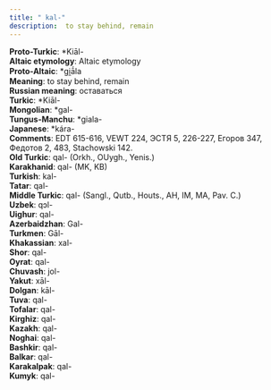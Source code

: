 ```yaml
---
title: " kal-"
description:  to stay behind, remain
---
```


<strong>Proto-Turkic</strong>:  *Kiāl-<br>
<strong>Altaic etymology</strong>:  Altaic etymology<br>
<strong> Proto-Altaic</strong>:  *gi̯ā́la<br>
<strong>Meaning</strong>:  to stay behind, remain<br>
<strong>Russian meaning</strong>:  оставаться<br>
<strong>Turkic</strong>:  *Kiāl-<br>
<strong>Mongolian</strong>:  *gal-<br>
<strong>Tungus-Manchu</strong>:  *giala-<br>
<strong>Japanese</strong>:  *kára-<br>
<strong>Comments</strong>:  EDT 615-616, VEWT 224, ЭСТЯ 5, 226-227, Егоров 347, Федотов 2, 483, Stachowski 142.<br>
<strong>Old Turkic</strong>:  qal- (Orkh., OUygh., Yenis.)<br>
<strong>Karakhanid</strong>:  qal- (MK, KB)<br>
<strong>Turkish</strong>:  kal-<br>
<strong>Tatar</strong>:  qal-<br>
<strong>Middle Turkic</strong>:  qal- (Sangl., Qutb., Houts., AH, IM, MA, Pav. C.)<br>
<strong>Uzbek</strong>:  qɔl-<br>
<strong>Uighur</strong>:  qal-<br>
<strong>Azerbaidzhan</strong>:  Gal-<br>
<strong>Turkmen</strong>:  Gāl-<br>
<strong>Khakassian</strong>:  xal-<br>
<strong>Shor</strong>:  qal-<br>
<strong>Oyrat</strong>:  qal-<br>
<strong>Chuvash</strong>:  jol-<br>
<strong>Yakut</strong>:  xāl-<br>
<strong>Dolgan</strong>:  kāl-<br>
<strong>Tuva</strong>:  qal-<br>
<strong>Tofalar</strong>:  qal-<br>
<strong>Kirghiz</strong>:  qal-<br>
<strong>Kazakh</strong>:  qal-<br>
<strong>Noghai</strong>:  qal-<br>
<strong>Bashkir</strong>:  qal-<br>
<strong>Balkar</strong>:  qal-<br>
<strong>Karakalpak</strong>:  qal-<br>
<strong>Kumyk</strong>:  qal-<br>


